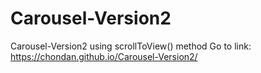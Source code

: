 # Carousel-Version2
Carousel-Version2 using scrollToView() method
Go to link: https://chondan.github.io/Carousel-Version2/
